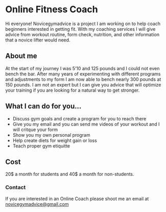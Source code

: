 # Online Fitness Coach

Hi everyone! Novicegymadvice is a project I am working on to help coach beginners interested in getting fit. With my coaching services I will give advice from workout routine, form check, nutrition, and other information that a novice lifter would need. 

## About me

At the start of my journey I was 5’10 and 125 pounds and I could not even bench the bar. After many years of experimenting with different programs and adjustments to my form I am now able to bench nearly 300 pounds at 150 pounds. I am not an expert but I can give you advice that will optimize your training if you are looking for a natural way to get stronger. 

## What I can do for you...

* Discuss gym goals and create a program for you to reach there
* Give you my email and you can send me videos of your workout and I will critque your form
* Show you my own personal program
* Help create diets for weight gain or loss
* Teach proper gym etiquitte

## Cost

20$ a month for students and 40$ a month for non-students.

### Contact

If you are interested in an Online Coach please shoot me an email at novicegymadvice@gmail.com
